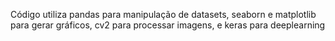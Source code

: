 Código utiliza pandas para manipulação de datasets, seaborn e matplotlib para gerar gráficos, cv2 para processar imagens, e keras para deeplearning

